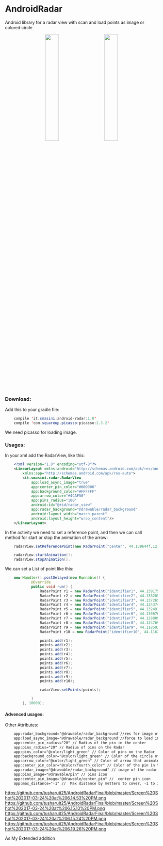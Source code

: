 # AndroidRadar
Android library for a radar view with scan and load points as image or colored circle

<p align="center">
<img width='30%' src="https://github.com/smasini/AndroidRadar/blob/master/screen1.png"/>&nbsp;&nbsp;&nbsp;&nbsp;&nbsp;&nbsp;&nbsp;&nbsp;&nbsp;&nbsp;
<img width='30%' src="https://github.com/smasini/AndroidRadar/blob/master/screen2.png"/>




</p>

### Download:

Add this to your gradle file:
```java
    compile 'it.smasini:android-radar:1.0'
    compile 'com.squareup.picasso:picasso:2.5.2'
```
We need picasso for loading image.

### Usages:

In your xml add the RadarView, like this:
```xml
	<?xml version="1.0" encoding="utf-8"?>
	<LinearLayout xmlns:android="http://schemas.android.com/apk/res/android"
	    xmlns:app="http://schemas.android.com/apk/res-auto">
	    <it.smasini.radar.RadarView
        	app:load_async_image="true"
        	app:center_pin_color="#000000"
        	app:background_color="#FFFFFF"
        	app:arrow_color="#4CAF50"
        	app:pins_radius="100"
        	android:id="@+id/radar_view"
        	app:radar_background="@drawable/radar_background"
        	android:layout_width="match_parent"
        	android:layout_height="wrap_content"/>
	</LinearLayout>
```

In the activity we need to set a reference point, and then we can call method for start or stop the animation of the arrow:

```java
    radarView.setReferencePoint(new RadarPoint("center", 44.139644f,12.246429f));

    radarView.startAnimation();
    radarView.stopAnimation();
```

We can set a List of point like this:

```java
    new Handler().postDelayed(new Runnable() {
            @Override
            public void run() {
                RadarPoint r1 = new RadarPoint("identifier1", 44.139175f,12.247117f, "http://x1.xingassets.com/assets/frontend_minified/img/users/nobody_m.original.jpg");
                RadarPoint r2 = new RadarPoint("identifier2", 44.138205f,12.248533f, "http://x1.xingassets.com/assets/frontend_minified/img/users/nobody_m.original.jpg");
                RadarPoint r3 = new RadarPoint("identifier3", 44.137265f,12.250056f, "http://x1.xingassets.com/assets/frontend_minified/img/users/nobody_m.original.jpg");
                RadarPoint r4 = new RadarPoint("identifier4", 44.134374f,12.251215f, "http://x1.xingassets.com/assets/frontend_minified/img/users/nobody_m.original.jpg");
                RadarPoint r5 = new RadarPoint("identifier5", 44.132491f,12.248833f, "http://x1.xingassets.com/assets/frontend_minified/img/users/nobody_m.original.jpg");
                RadarPoint r6 = new RadarPoint("identifier6", 44.130676f,12.248908f, "http://x1.xingassets.com/assets/frontend_minified/img/users/nobody_m.original.jpg");
                RadarPoint r7 = new RadarPoint("identifier7", 44.128889f,12.248286f, "http://x1.xingassets.com/assets/frontend_minified/img/users/nobody_m.original.jpg");
                RadarPoint r8 = new RadarPoint("identifier8", 44.124769f,12.242053f, "http://x1.xingassets.com/assets/frontend_minified/img/users/nobody_m.original.jpg");
                RadarPoint r9 = new RadarPoint("identifier9", 44.118592f,12.242053f, "http://x1.xingassets.com/assets/frontend_minified/img/users/nobody_m.original.jpg");
                RadarPoint r10 = new RadarPoint("identifier10", 44.116289f,12.240840f, "http://x1.xingassets.com/assets/frontend_minified/img/users/nobody_m.original.jpg");

                points.add(r1);
                points.add(r2);
                points.add(r3);
                points.add(r4);
                points.add(r5);
                points.add(r6);
                points.add(r7);
                points.add(r8);
                points.add(r9);
                points.add(r10);

                radarView.setPoints(points);

            }
        }, 10000);
```


#### Advenced usages:

Other Attributes:

```xml
    app:radar_background='@drawable/radar_background'//res for image of background
    app:load_async_image='@drawable/radar_background'//force to load image from url or draw pin without image
    app:center_pin_radius="20" // Radius of the pin in the center
    app:pins_radius="20" // Radius of pins on the Radar
    app:pins_color="@color/light_green" // Color of pins on the Radar
    app:background_color="@color/light_green" // Color of the circle of the Radar
    app:arrow_color="@color/light_green" // Color of arrow that animate the Radar
    app:center_pin_color="@color/fourth_color" // Color of the pin in the center
    app:radar_image="@drawable/radar_background" // image of the radar
    app:pins_image="@drawable/pin" // pins icon
    app:center_pin_image="@drawable/center_pin" //  center pin icon
    app:max_distance="-1" //  Max distance by metters to cover, -1 to infinit, default velue is 10000

```
https://github.com/tusharuit25/AndroidRadarFinal/blob/master/Screen%20Shot%202017-03-24%20at%206.14.53%20PM.png
https://github.com/tusharuit25/AndroidRadarFinal/blob/master/Screen%20Shot%202017-03-24%20at%206.15.10%20PM.png
https://github.com/tusharuit25/AndroidRadarFinal/blob/master/Screen%20Shot%202017-03-24%20at%206.15.24%20PM.png
https://github.com/tusharuit25/AndroidRadarFinal/blob/master/Screen%20Shot%202017-03-24%20at%206.19.26%20PM.png

As My Extended addition 
